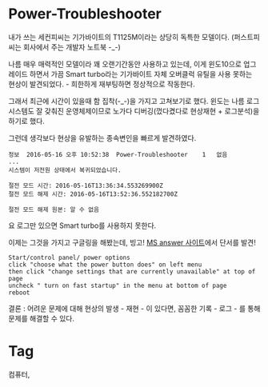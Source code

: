 Power-Troubleshooter
====

내가 쓰는 세컨피씨는 기가바이트의 T1125M이라는 상당히 독특한 모델이다. (퍼스트피씨는 회사에서 주는 개발자 노트북 -_-)

나름 매우 매력적인 모델이라 꽤 오랜기간동안 사용하고 있는데, 이게 윈도10으로 업그레이드 하면서 가끔 Smart turbo라는 기가바이트 자체 오버클럭 유틸을 사용 못하는 현상이 발견되었다. - 희한하게 재부팅하면 정상적으로 작동한다.

그래서 최근에 시간이 있을때 함 집착(-_-)을 가지고 고쳐보기로 했다. 윈도는 나름 로그 시스템도 잘 갖춰진 운영체제이므로 노가다 디버깅(껐다켰다로 현상재현 + 로그분석)을 하기로 했다.

그런데 생각보다 현상을 유발하는 종속변인을 빠르게 발견하였다.

```
정보	2016-05-16 오후 10:52:38	Power-Troubleshooter	1	없음
...
시스템이 저전원 상태에서 복귀되었습니다.

절전 모드 시간: ‎2016‎-‎05‎-‎16T13:36:34.553269900Z
절전 모드 해제 시간: ‎2016‎-‎05‎-‎16T13:52:36.552182700Z

절전 모드 해제 원본: 알 수 없음
```

요 로그만 있으면 Smart turbo를 사용하지 못한다.

이제는 그것을 가지고 구글링을 해봤는데, 빙고! [MS answer 사이트](http://answers.microsoft.com/en-us/windows/forum/windows_10-performance/windows-10-randomly-wakes-up-from-hibernate-with/429629ca-d154-4199-8d4f-7b03532a9c72)에서 단서를 발견!

```
Start/control panel/ power options
click "choose what the power button does" on left menu
then click "change settings that are currently unavailable" at top of page
uncheck " turn on fast startup" in the menu at bottom of page
reboot
```

결론 : 어려운 문제에 대해 현상의 발생 - 재현 - 이 있다면, 꼼꼼한 기록 - 로그 - 를 통해 문제를 해결할 수 있다.

Tag
====
컴퓨터,